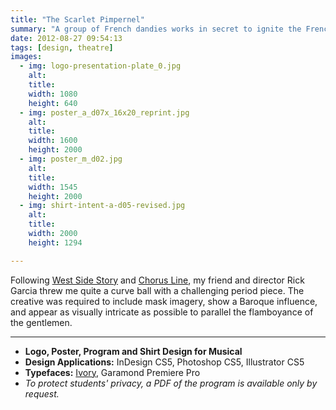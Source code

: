```yaml
---
title: "The Scarlet Pimpernel"
summary: "A group of French dandies works in secret to ignite the French Revolution during the Reign of Terror."
date: 2012-08-27 09:54:13
tags: [design, theatre]
images:
  - img: logo-presentation-plate_0.jpg
    alt: 
    title: 
    width: 1080
    height: 640
  - img: poster_a_d07x_16x20_reprint.jpg
    alt: 
    title: 
    width: 1600
    height: 2000
  - img: poster_m_d02.jpg
    alt: 
    title: 
    width: 1545
    height: 2000
  - img: shirt-intent-a-d05-revised.jpg
    alt: 
    title: 
    width: 2000
    height: 1294

---
```


Following [West Side Story](/project/west-side-story) and [Chorus Line](/project/chorus-line), my friend and director Rick Garcia threw me quite a curve ball with a challenging period piece. The creative was required to include mask imagery, show a Baroque influence, and appear as visually intricate as possible to parallel the flamboyance of the gentlemen.

---

*   **Logo, Poster, Program and Shirt Design for Musical**
*   **Design Applications:**&nbsp;InDesign CS5, Photoshop CS5, Illustrator CS5
*   **Typefaces:**&nbsp;[Ivory](http://www.myfonts.com/fonts/facetype/ivory/), Garamond Premiere Pro
*   _To protect students' privacy, a PDF of the program is available only by request._
